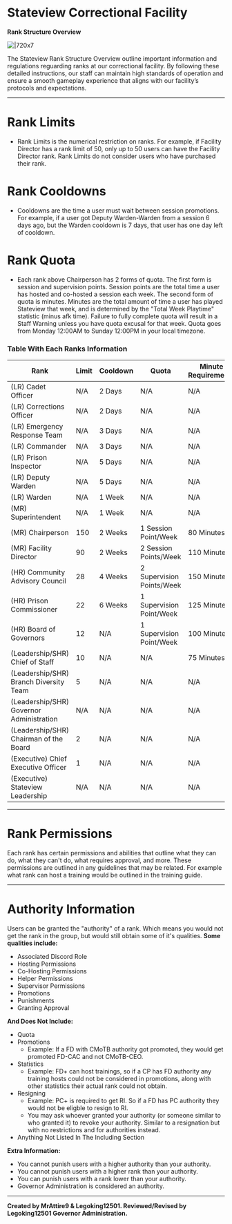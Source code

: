 # **Stateview Correctional Facility**
**Rank Structure Overview**

![|720x7](upload://dKMei7dM4sB9JlFMy9V7oxqKAb "short line")

The Stateview Rank Structure Overview outline important information and regulations reguarding ranks at our correctional facility. By following these detailed instructions, our staff can maintain high standards of operation and ensure a smooth gameplay experience that aligns with our facility’s protocols and expectations.

---

# **Rank Limits**
* Rank Limits is the numerical restriction on ranks. For example, if Facility Director has a rank limit of 50, only up to 50 users can have the Facility Director rank. Rank Limits do not consider users who have purchased their rank.

# **Rank Cooldowns**
* Cooldowns are the time a user must wait between session promotions. For example, if a user got Deputy Warden-Warden from a session 6 days ago, but the Warden cooldown is 7 days, that user has one day left of cooldown.

# **Rank Quota**
* Each rank above Chairperson has 2 forms of quota. The first form is session and supervision points. Session points are the total time a user has hosted and co-hosted a session each week. The second form of quota is minutes. Minutes are the total amount of time a user has played Stateview that week, and is determined by the "Total Week Playtime" statistic (minus afk time). Failure to fully complete quota will result in a Staff Warning unless you have quota excusal for that week. Quota goes from Monday 12:00AM to Sunday 12:00PM in your local timezone.

### **Table With Each Ranks Information**
|Rank|Limit|Cooldown|Quota|Minute Requirements|
| --- | --- | --- | --- | --- |
|(LR) Cadet Officer|N/A|2 Days|N/A|N/A|
|(LR) Corrections Officer|N/A|2 Days|N/A|N/A|
|(LR) Emergency Response Team|N/A|3 Days|N/A|N/A|
|(LR) Commander|N/A|3 Days|N/A|N/A|
|(LR) Prison Inspector|N/A|5 Days|N/A|N/A|
|(LR) Deputy Warden|N/A|5 Days|N/A|N/A|
|(LR) Warden|N/A|1 Week|N/A|N/A|
|(MR) Superintendent|N/A|1 Week|N/A|N/A|
|(MR) Chairperson|150|2 Weeks|1 Session Point/Week|80 Minutes|
|(MR) Facility Director|90|2 Weeks|2 Session Points/Week|110 Minutes|
|(HR) Community Advisory Council|28|4 Weeks|2 Supervision Points/Week|150 Minutes|
|(HR) Prison Commissioner|22|6 Weeks|1 Supervision Point/Week|125 Minutes|
|(HR) Board of Governors|12|N/A|1 Supervision Point/Week|100 Minutes|
|(Leadership/SHR) Chief of Staff|10|N/A|N/A|75 Minutes|
|(Leadership/SHR) Branch Diversity Team|5|N/A|N/A|N/A|
|(Leadership/SHR) Governor Administration|N/A|N/A|N/A|N/A|
|(Leadership/SHR) Chairman of the Board|2|N/A|N/A|N/A|
|(Executive) Chief Executive Officer|1|N/A|N/A|N/A|
|(Executive) Stateview Leadership|N/A|N/A|N/A|N/A|

---

# **Rank Permissions**

Each rank has certain permissions and abilities that outline what they can do, what they can't do, what requires approval, and more. These permissions are outlined in any guidelines that may be related. For example what rank can host a training would be outlined in the training guide.

---

# **Authority Information**

Users can be granted the "authority" of a rank. Which means you would not get the rank in the group, but would still obtain some of it's qualities.
**Some qualities include:**
* Associated Discord Role
* Hosting Permissions
* Co-Hosting Permissions
* Helper Permissions
* Supervisor Permissions
* Promotions
* Punishments
* Granting Approval

**And Does Not Include:**
* Quota
* Promotions
  * Example: If a FD with CMoTB authority got promoted, they would get promoted FD-CAC and not CMoTB-CEO.
* Statistics 
  * Example: FD+ can host trainings, so if a CP has FD authority any training hosts could not be considered in promotions, along with other statistics their actual rank could not obtain.
* Resigning
  * Example: PC+ is required to get RI. So if a FD has PC authority they would not be eligble to resign to RI.
  * You may ask whoever granted your authority (or someone similar to who granted it) to revoke your authority. Similar to a resignation but with no restrictions and for authorities instead.
* Anything Not Listed In The Including Section

**Extra Information:**
* You cannot punish users with a higher authority than your authority.
* You cannot punish users with a higher rank than your authority.
* You can punish users with a rank lower than your authority.
* Governor Administration is considered an authority.

---

**Created by MrAttire9 & Legoking12501. Reviewed/Revised by Legoking12501 Governor Administration.**
